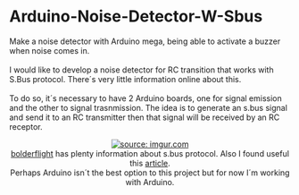# Arduino-Noise-Detector-W-Sbus
Make a noise detector with Arduino mega, being able to activate a buzzer when noise comes in. <br>
<br> I would like to develop a noise detector for RC transition that works with S.Bus protocol. There´s very little information online about this. </br> <br>
To do so, it´s necessary to have 2 Arduino boards, one for signal emission and the other to signal trasnmission. The idea is to generate an s.bus signal and send it to an RC transmitter then that signal will be received by an RC receptor. <br>

<center><a href="https://imgur.com/8bKb6tT"><img src="https://i.imgur.com/8bKb6tT.png" title="source: imgur.com" /></a><br>
<a href="https://github.com/bolderflight"> bolderflight</a> has plenty information about s.bus protocol. Also I found useful this <a href="https://quadmeup.com/generate-s-bus-with-arduino-in-a-simple-way/"> article</a>. <br>
  Perhaps Arduino isn´t the best option to this project but for now I´m working with Arduino. 
